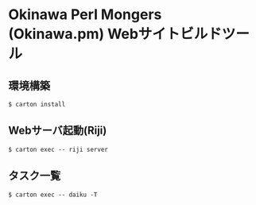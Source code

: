 Okinawa Perl Mongers (Okinawa.pm) Webサイトビルドツール
======================================================

環境構築
--------

    $ carton install


Webサーバ起動(Riji)
--------

    $ carton exec -- riji server


タスク一覧
--------

    $ carton exec -- daiku -T


